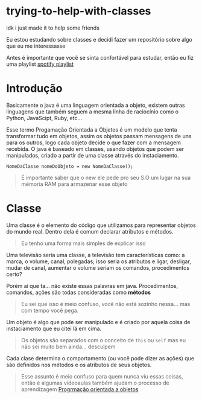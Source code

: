 # trying-to-help-with-classes
idk i just made it to help some friends

Eu estou estudando sobre classes e decidi fazer um repositório sobre algo que eu me interessasse

Antes é importante que você se sinta confortável para estudar, então eu fiz uma playlist [spotify playlist](https://open.spotify.com/playlist/02ixNQf3bohvyds3j0GvEV?si=9b30dc88b95a4c55)

# Introdução

  Basicamente o java é uma linguagem orientada a objeto, existem outras linguagens que também seguem a mesma linha de raciocínio como o Python, JavaScipt, Ruby, etc... 
  
  Esse termo Progamação Orientada a Objetos é um modelo que tenta transformar tudo em objetos, assim os objetos passam mensagens de uns para os outros, logo cada objeto decide o que fazer com a mensagem recebida.
   O java é baseado em classes, usando objetos que podem ser manipulados, criado a partir de uma classe através do instaciamento.
   
   `NomeDaClasse nomeDoObjeto = new NomeDaClasse();`
  
> É importante saber que o new ele pede pro seu S.O um lugar na sua mémoria RAM para armazenar esse objeto

# Classe

  Uma classe é o elemento do código que utilizamos para representar objetos do mundo real. Dentro dela é comum declarar atributos e métodos.
  > Eu tenho uma forma mais simples de explicar isso
  
  Uma televisão seria uma classe, a televisão tem características como: a marca, o volume, canal, polegadas; isso seria os atributos e ligar, desligar, mudar de canal, aumentar o volume seriam os comandos, procedimentos certo?

Porém aí que ta... não existe essas palavras em java. Procedimentos, comandos, ações são todas consideradas como **métodos** 
  >Eu sei que isso é meio confuso, você não está sozinho nessa... mas com tempo você pega.

  Um objeto é algo que pode ser manipulado e é criado por aquela coisa de instaciamento que eu citei lá em cima.
  >Os objetos são separados com o conceito de `this` ou `self` mas eu não sei muito bem ainda... desculpem

  Cada clase determina o comportamento (ou você pode dizer as ações) que são definidos nos métodos e os atributos de seus objetos.

> Esse assunto é meio confuso para quem nunca viu essas coisas, então é algumas videoaulas também ajudam o processo de aprendizagem 
[Progrmação orientada a objetos](https://www.youtube.com/watch?v=XlgCv5zE-L0)
